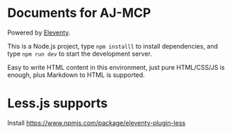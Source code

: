# Documents for AJ-MCP

Powered by [Eleventy](https://www.11ty.dev/).

This is a Node.js project, type `npm installl` to install dependencies, and type `npm run dev` to start the development
server.

Easy to write HTML content in this environment, just pure HTML/CSS/JS is enough, plus Markdown to HTML is supported.

# Less.js supports

Install https://www.npmjs.com/package/eleventy-plugin-less